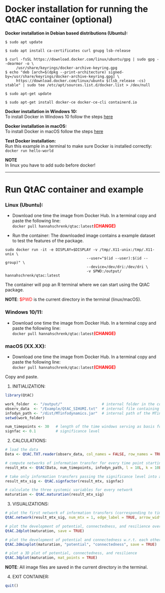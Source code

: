 # Docker installation for running the QtAC container (optional)

**Docker installation in Debian based distributions (Ubuntu):**<br>
```console
$ sudo apt update

$ sudo apt install ca-certificates curl gnupg lsb-release

$ curl -fsSL https://download.docker.com/linux/ubuntu/gpg | sudo gpg --dearmor -o \
     /usr/share/keyrings/docker-archive-keyring.gpg
$ echo "deb [arch=$(dpkg --print-architecture) signed-by=/usr/share/keyrings/docker-archive-keyring.gpg] \
     https://download.docker.com/linux/ubuntu $(lsb_release -cs) stable" | sudo tee /etc/apt/sources.list.d/docker.list > /dev/null

$ sudo apt-get update

$ sudo apt-get install docker-ce docker-ce-cli containerd.io
```

**Docker installation in Windows 10:**<br>
To install Docker in Windows 10 follow the steps [here](https://docs.docker.com/docker-for-windows/install/)<br>

**Docker installation in macOS:**<br>
To install Docker in macOS follow the steps [here](https://docs.docker.com/docker-for-mac/install/)<br>

**Test Docker installation:**<br>
Run this example in a terminal to make sure Docker is installed correctly:<br>
`docker run hello-world`

**NOTE**<br>
In linux you have to add sudo before docker!

----

# Run QtAC container and example

### Linux (Ubuntu):
* Download one time the image from Docker Hub. In a terminal copy and paste the following line:<br>
`docker pull hannahschrenk/qtac:latest`<span style="color:red;"><strong>(CHANGE)</strong></span>

* Run the container: The downloaded image contains a example dataset to test the features of the package.<br>
```console
sudo docker run -it -e DISPLAY=$DISPLAY -v /tmp/.X11-unix:/tmp/.X11-unix \
                                     --user="$(id --user):$(id --group)" \
                                     --device=/dev/dri:/dev/dri \
                                     -v $PWD:/output/ hannahschrenk/qtac:latest
```
The container will pop an R terminal where we can start using the QtAC package.

**NOTE**: <span style="color:red;">$PWD</span> is the current directory in the terminal (linux/macOS).<br>

### Windows 10/11:
* Download one time the image from Docker Hub. In a terminal copy and paste the following line:<br>
`docker pull hannahschrenk/qtac:latest`<span style="color:red;"><strong>(CHANGE)</strong></span>

### macOS (XX.XX):
* Download one time the image from Docker Hub. In a terminal copy and paste the following line:<br>
`docker pull hannahschrenk/qtac:latest`<span style="color:red;"><strong>(CHANGE)</strong></span>

Copy and paste.<br>

   1. INITIALIZATION:<br>
```R
library(QtAC)

work_folder  <- "/output/"                  # internal folder in the container mounted on $PWD
observ_data  <- "/Example/QtAC_SIHUMI.txt"  # internal file containing the example data in the container
infodyn_path <- "/dist/MTinfodynamics.jar"  # internal path of the MTinfodynamics.jar file in the container
setwd(work_folder)

num_timepoints <- 30   # length of the time windows serving as basis for the transfer entropy calculations
signfac <- 0.1         # significance level
```
   2. CALCULATIONS:<br>
```R
# load the data
Data <- QtAC.TXT.reader(observ_data, col_names = FALSE, row_names = TRUE)

# compute networks of information transfer for every time point starting from num_timepoints
result_mtx <- QtAC(Data, num_timepoints, infodyn_path, l = 10L, k = 10L, delay = 2L)

# take only information transfers passing the significance level into account
result_mtx_sig <- QtAC.signfactor(result_mtx, signfac)

# calculate the three systemic variables for every network
maturation <- QtAC.maturation(result_mtx_sig)
```
   3. VISUALIZATIONS:<br>
```R
# plot the first network of information transfers (corresponding to time point 30) and save it
QtAC.network(result_mtx_sig, num_mtx = 1, edge_label = TRUE, arrow_width = 2, layout = "nicely", save = TRUE)

# plot the development of potential, connectedness, and resilience over time and save it
QtAC.2dplot(maturation, save = TRUE)

# plot the development of potential and connectedness w.r.t. each other and save it
QtAC.2dmixplot(maturation, "potential", "connectedness", save = TRUE)

# plot a 3D plot of potential, connectedness, and resilience
QtAC.3dplot(maturation, mat_points = TRUE)
```
**NOTE**: All image files are saved in the current directory in the terminal.<br>

   4. EXIT CONTAINER:<br>
```R
quit()
```
